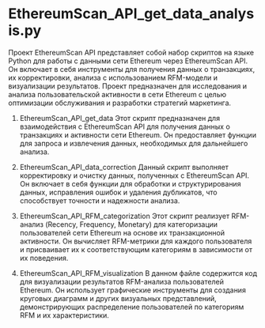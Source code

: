 # EthereumScan_API_get_data_analysis.py

Проект EthereumScan API представляет собой набор скриптов на языке Python для работы с данными сети Ethereum через EthereumScan API. Он включает в себя инструменты для получения данных о транзакциях, их корректировки, анализа с использованием RFM-модели и визуализации результатов. Проект предназначен для исследования и анализа пользовательской активности в сети Ethereum с целью оптимизации обслуживания и разработки стратегий маркетинга.

1. EthereumScan_API_get_data
Этот скрипт предназначен для взаимодействия с EthereumScan API для получения данных о транзакциях и активности сети Ethereum. Он предоставляет функции для запроса и извлечения данных, необходимых для дальнейшего анализа.

2. EthereumScan_API_data_correction
Данный скрипт выполняет корректировку и очистку данных, полученных с EthereumScan API. Он включает в себя функции для обработки и структурирования данных, исправления ошибок и удаления дубликатов, что способствует точности и надежности анализа.

3. EthereumScan_API_RFM_categorization
Этот скрипт реализует RFM-анализ (Recency, Frequency, Monetary) для категоризации пользователей сети Ethereum на основе их транзакционной активности. Он вычисляет RFM-метрики для каждого пользователя и присваивает их к соответствующим категориям в зависимости от их поведения.

4. EthereumScan_API_RFM_visualization
В данном файле содержится код для визуализации результатов RFM-анализа пользователей Ethereum. Он использует графические инструменты для создания круговых диаграмм и других визуальных представлений, демонстрирующих распределение пользователей по категориям RFM и их характеристики.
